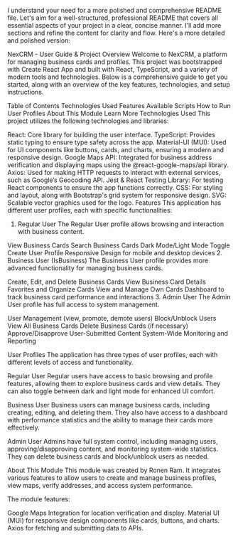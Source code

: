 
I understand your need for a more polished and comprehensive README file. Let's aim for a well-structured, professional README that covers all essential aspects of your project in a clear, concise manner. I'll add more sections and refine the content for clarity and flow. Here's a more detailed and polished version:

NexCRM - User Guide & Project Overview
Welcome to NexCRM, a platform for managing business cards and profiles. This project was bootstrapped with Create React App and built with React, TypeScript, and a variety of modern tools and technologies. Below is a comprehensive guide to get you started, along with an overview of the key features, technologies, and setup instructions.

Table of Contents
Technologies Used
Features
Available Scripts
How to Run
User Profiles
About This Module
Learn More
Technologies Used
This project utilizes the following technologies and libraries:

React: Core library for building the user interface.
TypeScript: Provides static typing to ensure type safety across the app.
Material-UI (MUI): Used for UI components like buttons, cards, and charts, ensuring a modern and responsive design.
Google Maps API: Integrated for business address verification and displaying maps using the @react-google-maps/api library.
Axios: Used for making HTTP requests to interact with external services, such as Google’s Geocoding API.
Jest & React Testing Library: For testing React components to ensure the app functions correctly.
CSS: For styling and layout, along with Bootstrap's grid system for responsive design.
SVG: Scalable vector graphics used for the logo.
Features
This application has different user profiles, each with specific functionalities:

1. Regular User
The Regular User profile allows browsing and interaction with business content.

View Business Cards
Search Business Cards
Dark Mode/Light Mode Toggle
Create User Profile
Responsive Design for mobile and desktop devices
2. Business User (IsBusiness)
The Business User profile provides more advanced functionality for managing business cards.

Create, Edit, and Delete Business Cards
View Business Card Details
Favorites and Organize Cards
View and Manage Own Cards
Dashboard to track business card performance and interactions
3. Admin User
The Admin User profile has full access to system management.

User Management (view, promote, demote users)
Block/Unblock Users
View All Business Cards
Delete Business Cards (if necessary)
Approve/Disapprove User-Submitted Content
System-Wide Monitoring and Reporting

User Profiles
The application has three types of user profiles, each with different levels of access and functionality.

Regular User
Regular users have access to basic browsing and profile features, allowing them to explore business cards and view details. They can also toggle between dark and light mode for enhanced UI comfort.

Business User
Business users can manage business cards, including creating, editing, and deleting them. They also have access to a dashboard with performance statistics and the ability to manage their cards more effectively.

Admin User
Admins have full system control, including managing users, approving/disapproving content, and monitoring system-wide statistics. They can delete business cards and block/unblock users as needed.

About This Module
This module was created by Ronen Ram. It integrates various features to allow users to create and manage business profiles, view maps, verify addresses, and access system performance.

The module features:

Google Maps Integration for location verification and display.
Material UI (MUI) for responsive design components like cards, buttons, and charts.
Axios for fetching and submitting data to APIs.
